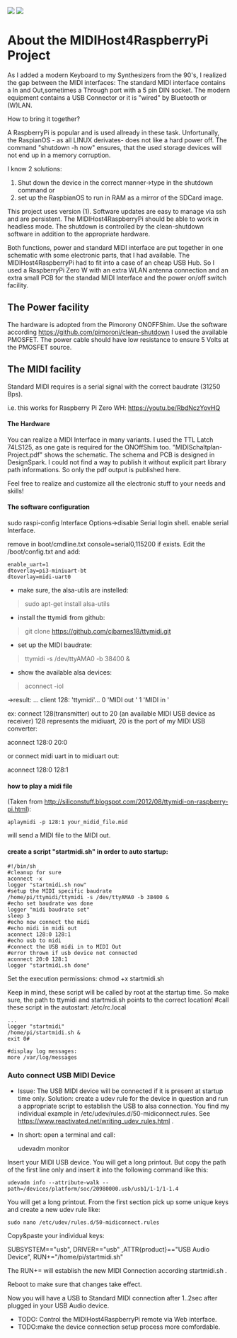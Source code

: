 ![](https://img.shields.io/github/stars/myslide/MIDIHost4RaspberryPi?style=social) ![](https://img.shields.io/github/search/myslide/MIDIHost4RaspberryPi/midi)
# About the MIDIHost4RaspberryPi Project
As I added a modern Keyboard to my Synthesizers from the 90's, I realized the gap between the MIDI interfaces: The standard MIDI interface contains a In and Out,sometimes a Through port with a 5 pin DIN socket. The modern equipment contains a USB Connector or it is "wired" by Bluetooth or (W)LAN. 

How to bring it together? 

A RaspberryPi is popular and is used allready in these task. Unfortunally, the RaspianOS - as all LINUX derivates- does not like a hard power off. The command "shutdown -h now" ensures, that the used storage devices will not end up in a memory corruption. 

I know 2 solutions:
1. Shut down the device in the correct manner->type in the shutdown command or 
2. set up the RaspbianOS to run in RAM as a mirror of the SDCard image.

This project uses version (1). Software updates are easy to manage via ssh and are persistent. The MIDIHost4RaspberryPi should be able to work in headless mode. The shutdown is controlled by the clean-shutdown software in addition to the appropriate hardware. 

Both functions, power and standard MIDI interface are put together in one schematic with some electronic parts, that I had available. The MIDIHost4RaspberryPi had to fit into a case of an cheap USB Hub. So I used a RaspberryPi Zero W with an extra WLAN antenna connection and an extra small PCB for the standad MIDI Interface and the power on/off switch facility.


## The Power facility
 The hardware is adopted from the Pimorony ONOFFShim. Use the software according https://github.com/pimoroni/clean-shutdown
 I used the available PMOSFET. The power cable should have low resistance to ensure 5 Volts at the PMOSFET source. 

## The MIDI facility
Standard MIDI requires is a serial signal with the correct baudrate (31250 Bps).

i.e. this works for Raspberry Pi Zero WH:
https://youtu.be/RbdNczYovHQ
#### The Hardware
You can realize a MIDI Interface in many variants. I used the TTL Latch 74LS125, as one gate is required for the ONOffShim too. "MIDISchaltplan-Project.pdf" shows the schematic. 
The schema and PCB is designed in DesignSpark. I could not find a way to publish it without explicit part library path informations. So only the pdf output is published here.

Feel free to realize and customize all the electronic stuff to your needs and skills!

#### The software configuration

sudo raspi-config
Interface Options->disable Serial login shell. enable serial Interface. 

remove in boot/cmdline.txt console=serial0,115200 if exists.
Edit the /boot/config.txt and add:

	enable_uart=1
	dtoverlay=pi3-miniuart-bt
	dtoverlay=midi-uart0


- make sure, the alsa-utils are instelled:
> sudo apt-get install alsa-utils

- install the ttymidi from github:
> git clone https://github.com/cjbarnes18/ttymidi.git

- set up the MIDI baudrate:
> ttymidi -s /dev/ttyAMA0 -b 38400 &

- show the available alsa devices:
>  aconnect -iol

->result:
...
client 128: 'ttymidi'...
	0 'MIDI out  '
	1 'MIDI in  '

ex: connect 128(transmitter) out to 20 (an available MIDI USB device as receiver)
128 represents the midiuart, 20 is the port of my MIDI USB converter:

aconnect 128:0 20:0

or connect midi uart in to midiuart out:

aconnect 128:0 128:1

#### how to play a midi file
(Taken from http://siliconstuff.blogspot.com/2012/08/ttymidi-on-raspberry-pi.html):

	aplaymidi -p 128:1 your_midid_file.mid 

will send a MIDI file to the MIDI out.

#### create a script "startmidi.sh" in order to auto startup:

	#!/bin/sh
	#cleanup for sure
	aconnect -x
	logger "startmidi.sh now"
	#setup the MIDI specific baudrate
	/home/pi/ttymidi/ttymidi -s /dev/ttyAMA0 -b 38400 &
	#echo set baudrate was done
	logger "midi baudrate set"
	sleep 3
	#echo now connect the midi
	#echo midi in midi out
	aconnect 128:0 128:1
	#echo usb to midi
	#connect the USB midi in to MIDI Out
	#error thrown if usb device not connected
	aconnect 20:0 128:1
	logger "startmidi.sh done"

Set the execution permissions:
	chmod +x startmidi.sh

Keep in mind, these script will be called by root at the startup time. So make sure, the path to ttymidi and startmidi.sh points to the correct location!
#call these script in the autostart:
/etc/rc.local

	...
	logger "startmidi"
	/home/pi/startmidi.sh &
	exit 0#

	#display log messages:
	more /var/log/messages
### Auto connect USB MIDI Device
- Issue: The USB MIDI device will be connected if it is present at startup time only.
Solution: create a udev rule for the device in question and run a appropriate script to establish the USB to alsa connection. 
You find my individual example in /etc/udev/rules.d/50-midiconnect.rules. See https://www.reactivated.net/writing_udev_rules.html .

- In short:
open a terminal and call:

    udevadm monitor
	
Insert your MIDI USB device. You will get a long printout. But copy the path of the first line only and insert it into the following command like this:

    udevadm info --attribute-walk --path=/devices/platform/soc/20980000.usb/usb1/1-1/1-1.4
	
You will get a long printout. From the first section pick up some unique keys and create a new udev rule like:

    sudo nano /etc/udev/rules.d/50-midiconnect.rules
    
Copy&paste your individual keys:

   SUBSYSTEM=="usb", DRIVER=="usb" ,ATTR{product}=="USB Audio Device", RUN+="/home/pi/startmidi.sh"

The RUN+= will establish the new MIDI Connection according startmidi.sh .

Reboot to make sure that changes take effect.

Now you will have a USB to Standard MIDI connection after 1..2sec after plugged in your USB Audio device. 

- TODO: Control the MIDIHost4RaspberryPi remote via Web interface.
- TODO:make the device connection setup process more comfordable. 
